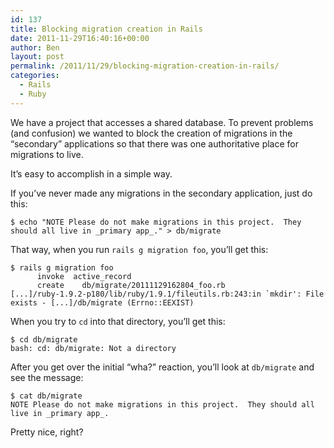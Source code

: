 ```yaml
---
id: 137
title: Blocking migration creation in Rails
date: 2011-11-29T16:40:16+00:00
author: Ben
layout: post
permalink: /2011/11/29/blocking-migration-creation-in-rails/
categories:
  - Rails
  - Ruby
---
```

We have a project that accesses a shared database. To prevent problems (and confusion) we wanted to block the creation of migrations in the &#8220;secondary&#8221; applications so that there was one authoritative place for migrations to live.

It&#8217;s easy to accomplish in a simple way.

If you&#8217;ve never made any migrations in the secondary application, just do this:

<pre><code class="no-highlight">$ echo "NOTE Please do not make migrations in this project.  They should all live in _primary app_." > db/migrate
</code></pre>

That way, when you run `rails g migration foo`, you&#8217;ll get this:

<pre><code class="no-highlight">$ rails g migration foo
      invoke  active_record
      create    db/migrate/20111129162804_foo.rb
[...]/ruby-1.9.2-p180/lib/ruby/1.9.1/fileutils.rb:243:in `mkdir': File exists - [...]/db/migrate (Errno::EEXIST)
</code></pre>

When you try to `cd` into that directory, you&#8217;ll get this:

<pre><code class="no-highlight">$ cd db/migrate
bash: cd: db/migrate: Not a directory
</code></pre>

After you get over the initial &#8220;wha?&#8221; reaction, you&#8217;ll look at `db/migrate` and see the message:

<pre><code class="no-highlight">$ cat db/migrate
NOTE Please do not make migrations in this project.  They should all live in _primary app_.
</code></pre>

Pretty nice, right?